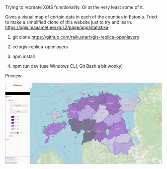 Trying to recreate XGIS functionality. Or at the very least some of it.

Gives a visual map of certain data in each of the counties in Estonia.
Tried to make a simplified clone of this website just to try and learn. https://xgis.maaamet.ee/xgis2/page/app/statistika


1. git clone https://github.com/raikustar/xgis-replica-openlayers

2. cd xgis-replica-openlayers

3. npm install

4. npm run dev (use Windows CLI, Git Bash a bit wonky)


Preview

![alt text](https://raw.githubusercontent.com/raikustar/xgis-replica-openlayers/refs/heads/main/preview.png)

